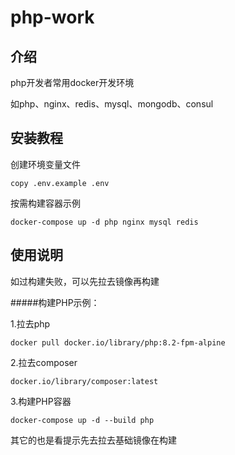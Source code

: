 # php-work

## 介绍
php开发者常用docker开发环境

如php、nginx、redis、mysql、mongodb、consul

## 安装教程

创建环境变量文件
```shell
copy .env.example .env
```
按需构建容器示例
```shell
docker-compose up -d php nginx mysql redis 
```

## 使用说明

如过构建失败，可以先拉去镜像再构建

#####构建PHP示例：

1.拉去php
```shell
docker pull docker.io/library/php:8.2-fpm-alpine
```
2.拉去composer
```shell
docker.io/library/composer:latest
```
3.构建PHP容器
```shell
docker-compose up -d --build php
```
其它的也是看提示先去拉去基础镜像在构建
